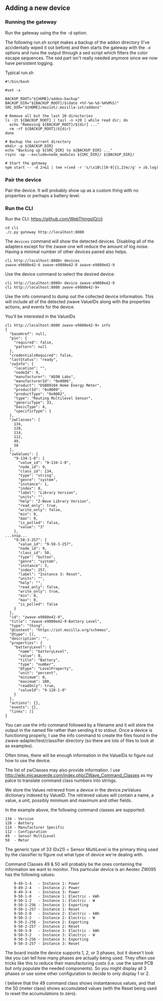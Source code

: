 ## Adding a new device

### Running the gateway

Run the gateway using the the -d option.

The following run.sh script makes a backup of the addon directory (I've accidentally wiped it out before) and then starts the gateway with the
`-d` options and runs the output through a sed script which filters the color escape sequences. The sed part isn't really needed anymore since
we now have persistent logging.

Typical run.sh
```
#!/bin/bash

#set -x

BACKUP_ROOT="${HOME}/addon-backup"
BACKUP_DIR="${BACKUP_ROOT}/$(date +%Y-%m-%d-%H%M%S)"
SRC_DIR="${HOME}/moziot/.mozilla-iot/addons"

# Remove all but the last 20 directories
ls -1t ${BACKUP_ROOT} | tail -n +20 | while read dir; do
  echo "Removing ${BACKUP_ROOT}/${dir} ..."
  rm -rf ${BACKUP_ROOT}/${dir}
done

# Backup the current directory
mkdir -p ${BACKUP_DIR}
echo "Backing up ${SRC_DIR} to ${BACKUP_DIR} ..."
rsync -ap --exclude=node_modules ${SRC_DIR}/ ${BACKUP_DIR}/

# Start the gateway
npm start -- -d 2>&1 | tee >(sed -r 's/\x1B\[[0-9]{1,2}m//g' > zb.log)
```

### Pair the device

Pair the device. It will probably show up as a custom thing with no properties or perhaps a battery level.

### Run the CLI

Run the CLI: https://github.com/WebThingsIO/cli

```
cd cli
./c.py gateway http://localhost:8080
```

The `devices` command will show the detected devices. Disabling all of the adapters except for the zwave one will reduce the amount of log noise. Having a minimal number of other devices paired also helps.

```
cli http://localhost:8080> devices
zwave-e9880e42-6 zwave-e9880e42-8 zwave-e9880e42-9
```

Use the device command to select the desired device:
```
cli http://localhost:8080> device zwave-e9880e42-9
cli http://localhost:8080 zwave-e9880e42-9>
```
Use the info command to dump out the collected device information.
This will include all of the detected zwave ValueIDs along with the
properties actions, and events for the device.

You'll be interested in the ValueIDs

```
cli http://localhost:8080 zwave-e9880e42-9> info
{
  "baseHref": null,
  "pin": {
    "required": false,
    "pattern": null
  },
  "credentialsRequired": false,
  "lastStatus": "ready",
  "zwInfo": {
    "location": "",
    "nodeId": 9,
    "manufacturer": "AEON Labs",
    "manufacturerId": "0x0086",
    "product": "DSB09104 Home Energy Meter",
    "productId": "0x0009",
    "productType": "0x0002",
    "type": "Routing Multilevel Sensor",
    "genericType": 33,
    "basicType": 4,
    "specificType": 1
  },
  "zwClasses": [
    134,
    128,
    114,
    112,
    49,
    50
  ],
  "zwValues": {
    "9-134-1-0": {
      "value_id": "9-134-1-0",
      "node_id": 9,
      "class_id": 134,
      "type": "string",
      "genre": "system",
      "instance": 1,
      "index": 0,
      "label": "Library Version",
      "units": "",
      "help": "Z-Wave Library Version",
      "read_only": true,
      "write_only": false,
      "min": 0,
      "max": 0,
      "is_polled": false,
      "value": "3"
    },
...snip...
    "9-50-3-257": {
      "value_id": "9-50-3-257",
      "node_id": 9,
      "class_id": 50,
      "type": "button",
      "genre": "system",
      "instance": 3,
      "index": 257,
      "label": "Instance 3: Reset",
      "units": "",
      "help": "",
      "read_only": false,
      "write_only": true,
      "min": 0,
      "max": 0,
      "is_polled": false
    }
  },
  "id": "zwave-e9880e42-9",
  "title": "zwave-e9880e42-9-Battery Level",
  "type": "thing",
  "@context": "https://iot.mozilla.org/schemas",
  "@type": [],
  "description": "",
  "properties": {
    "batteryLevel": {
      "name": "batteryLevel",
      "value": 0,
      "title": "Battery",
      "type": "number",
      "@type": "LevelProperty",
      "unit": "percent",
      "minimum": 0,
      "maximum": 100,
      "readOnly": true,
      "valueId": "9-128-1-0"
    }
  },
  "actions": {},
  "events": {},
  "links": []
}
```

You can use the info command followed by a filename and it will store
the output in the named file rather than sending it to stdout. Once a
device is functioning properly, I use the info command to create the
files found in the zwave-adapter/test/classifier directory (so there
are lots of files to look at as examples).

Often times, there will be enough information in the ValueIDs to
figure out how to use the device.

The list of zwClasses may also provide information. I use
http://wiki.micasaverde.com/index.php/ZWave_Command_Classes
as my palce to translate command class numbers into strings.

We store the Values retrieved from a device in the device.zwValues
dictionary indexed by ValueID. The retrieved values will contain a name,
a value, a unit, possibly minimum and maximum and other fields.

In the example above, the following command classes are supported:

```
134 - Version
128 - Battery
114 - Manufacturer Specific
112 - Configuration
49  - Sensor MultiLevel
50  - Meter
```

The generic type of 33 (0x21) = Sensor MultiLevel is the primary thing
used by the classifier to figure out what type of device we're dealing
with.

Command Classes 49 & 50 will probably be the ones containing the
information we want to monitor. This particular device is an Aeotec
ZW095 has the following values:
```
    9-49-1-4   - Instance 1: Power
    9-49-2-4   - Instance 2: Power
    9-49-3-4   - Instance 3: Power
    9-50-1-0   - Instance 1: Electric - kWh
    9-50-1-2   - Instance 1: Electric - W
    9-50-1-256 - Instance 1: Exporting
    9-50-1-257 - Instance 1: Reset
    9-50-2-0   - Instance 2: Electric - kWh
    9-50-2-2   - Instance 2: Electric - W
    9-50-2-256 - Instance 2: Exporting
    9-50-2-257 - Instance 2: Reset
    9-50-3-0   - Instance 3: Electric - kWh
    9-50-3-2   - Instance 3: Electric - W
    9-50-3-256 - Instance 3: Exporting
    9-50-3-257 - Instance 3: Reset
```
The board inside the device supports 1, 2, or 3 phases, but it doesn't
look like you can tell how many phases are actually being used. They
often use tricks like this to reduce their manufacturing costs (i.e.
use the same PCB but only populate the needed components). So you might
display all 3 phases or use some other configuration to decide to only
 display 1 or 2.

I believe that the 49 command class shows instantaneous values, and that
the 50 (meter class) shows accumulated values (with the Reset being used
to reset the accumulations to zero).
